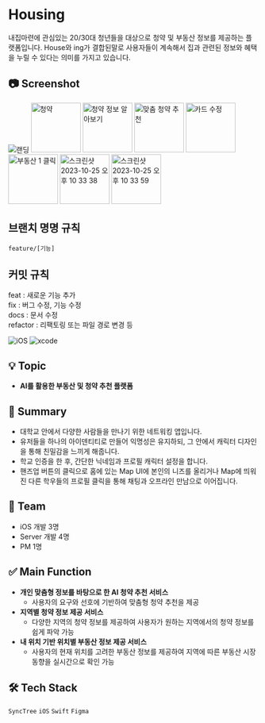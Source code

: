 # Housing
내집마련에 관심있는 20/30대 청년들을 대상으로 청약 및 부동산 정보를 제공하는 플랫폼입니다. House와 ing가 결합된말로 사용자들이 계속해서 집과 관련된 정보와 혜택을 누릴 수 있다는 의미를 가지고 있습니다.

## 📷 Screenshot
<p>
<img width=“100” alt="랜딩" src="https://github.com/Eunice991217/Hous-ing-iOS/assets/101406317/e0a876a5-d046-4450-af2f-c243ffe18771">
<img width="100" alt="청약" src="https://github.com/Eunice991217/Hous-ing-iOS/assets/101406317/b717ace5-9e46-4f76-99a5-f5e6e9ca218d">
<img width="100" alt="청약 정보 알아보기" src="https://github.com/Eunice991217/Hous-ing-iOS/assets/101406317/c30d12f8-9394-472d-a7b2-699b7d08581d">
<img width="100" alt="맞춤 청약 추천" src="https://github.com/Eunice991217/Hous-ing-iOS/assets/101406317/5cba28a0-4642-4f9d-bbc7-312e34cda8f0">
<img width="100" alt="카드 수정" src="https://github.com/Eunice991217/Hous-ing-iOS/assets/101406317/f281d601-f5ca-4aa6-ab42-81d58ffdfc1c">
<img width="100" alt="부동산 1 클릭" src="https://github.com/Eunice991217/Hous-ing-iOS/assets/101406317/0a0a257f-75f5-47c2-a3f4-c36979c7325a">
<img width="100" alt="스크린샷 2023-10-25 오후 10 33 38" src="https://github.com/Eunice991217/Hous-ing-iOS/assets/101406317/64b5a790-bc37-4db1-a3df-4037207f0fc0">
<img width="100" alt="스크린샷 2023-10-25 오후 10 33 59" src="https://github.com/Eunice991217/Hous-ing-iOS/assets/101406317/28328e25-4b59-45b3-b08c-93ed29241742">
</p>

## 브랜치 명명 규칙

`feature/[기능]`

## 커밋 규칙

feat : 새로운 기능 추가  
fix : 버그 수정, 기능 수정  
docs : 문서 수정  
refactor : 리팩토링 또는 파일 경로 변경 등  

![iOS](https://img.shields.io/badge/iOS-000000?style=for-the-badge&logo=ios&logoColor=white)
![xcode](https://img.shields.io/badge/Xcode-007ACC?style=for-the-badge&logo=Xcode&logoColor=white)

## 💡 Topic

- **AI를 활용한 부동산 및 청약 추천 플랫폼** 

## 📝 Summary 

- 대학교 안에서 다양한 사람들을 만나기 위한 네트워킹 앱입니다.
- 유저들을 하나의 아이덴티티로 만들어 익명성은 유지하되, 그 안에서 캐릭터 디자인을 통해 친밀감을 느끼게 해줍니다.
- 학교 인증을 한 후, 간단한 닉네임과 프로필 캐릭터 설정을 합니다.
- 핸즈업 버튼의 클릭으로 홈에 있는 Map UI에 본인의 니즈를 올리거나 Map에 띄워진 다른 학우들의 프로필 클릭을 통해 채팅과 오프라인 만남으로 이어집니다.

## 👥 Team 

- iOS 개발 3명 
- Server 개발 4명 
- PM 1명 

## ✅ Main Function 

- **개인 맞춤형 정보를 바탕으로 한 AI 청약 추천 서비스** 
	- 사용자의 요구와 선호에 기반하여 맞춤형 청약 추천을 제공
- **지역별 청약 정보 제공 서비스** 
	- 다양한 지역의 청약 정보를 제공하여 사용자가 원하는 지역에서의 청약 정보를 쉽게 파악 가능
- **내 위치 기반 위치별 부동산 정보 제공 서비스** 
	- 사용자의 현재 위치를 고려한 부동산 정보를 제공하여 지역에 따른 부동산 시장 동향을 실시간으로 확인 가능

## 🛠️ Tech Stack

 `SyncTree`  `iOS` `Swift` `Figma`  
